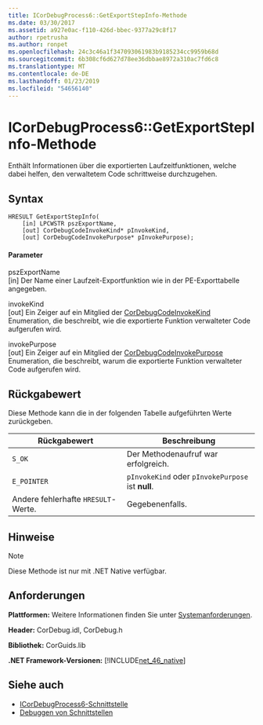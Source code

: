 ```yaml
---
title: ICorDebugProcess6::GetExportStepInfo-Methode
ms.date: 03/30/2017
ms.assetid: a927e0ac-f110-426d-bbec-9377a29c8f17
author: rpetrusha
ms.author: ronpet
ms.openlocfilehash: 24c3c46a1f347093061983b9185234cc9959b68d
ms.sourcegitcommit: 6b308cf6d627d78ee36dbbae8972a310ac7fd6c8
ms.translationtype: MT
ms.contentlocale: de-DE
ms.lasthandoff: 01/23/2019
ms.locfileid: "54656140"
---
```

# <a name="icordebugprocess6getexportstepinfo-method"></a>ICorDebugProcess6::GetExportStepInfo-Methode
Enthält Informationen über die exportierten Laufzeitfunktionen, welche dabei helfen, den verwaltetem Code schrittweise durchzugehen.  
  
## <a name="syntax"></a>Syntax  
  
```  
HRESULT GetExportStepInfo(  
    [in] LPCWSTR pszExportName,   
    [out] CorDebugCodeInvokeKind* pInvokeKind,   
    [out] CorDebugCodeInvokePurpose* pInvokePurpose);  
```  
  
#### <a name="parameters"></a>Parameter  
 pszExportName  
 [in] Der Name einer Laufzeit-Exportfunktion wie in der PE-Exporttabelle angegeben.  
  
 invokeKind  
 [out] Ein Zeiger auf ein Mitglied der [CorDebugCodeInvokeKind](../../../../docs/framework/unmanaged-api/debugging/cordebugcodeinvokekind-enumeration.md) Enumeration, die beschreibt, wie die exportierte Funktion verwalteter Code aufgerufen wird.  
  
 invokePurpose  
 [out] Ein Zeiger auf ein Mitglied der [CorDebugCodeInvokePurpose](../../../../docs/framework/unmanaged-api/debugging/cordebugcodeinvokepurpose-enumeration.md) Enumeration, die beschreibt, warum die exportierte Funktion verwalteter Code aufgerufen wird.  
  
## <a name="return-value"></a>Rückgabewert  
 Diese Methode kann die in der folgenden Tabelle aufgeführten Werte zurückgeben.  
  
|Rückgabewert|Beschreibung|  
|------------------|-----------------|  
|`S_OK`|Der Methodenaufruf war erfolgreich.|  
|`E_POINTER`|`pInvokeKind` oder `pInvokePurpose` ist **null**.|  
|Andere fehlerhafte `HRESULT`-Werte.|Gegebenenfalls.|  
  
## <a name="remarks"></a>Hinweise  
  
> [!NOTE]
>  Diese Methode ist nur mit .NET Native verfügbar.  
  
## <a name="requirements"></a>Anforderungen  
 **Plattformen:** Weitere Informationen finden Sie unter [Systemanforderungen](../../../../docs/framework/get-started/system-requirements.md).  
  
 **Header:** CorDebug.idl, CorDebug.h  
  
 **Bibliothek:** CorGuids.lib  
  
 **.NET Framework-Versionen:** [!INCLUDE[net_46_native](../../../../includes/net-46-native-md.md)]  
  
## <a name="see-also"></a>Siehe auch
- [ICorDebugProcess6-Schnittstelle](../../../../docs/framework/unmanaged-api/debugging/icordebugprocess6-interface.md)
- [Debuggen von Schnittstellen](../../../../docs/framework/unmanaged-api/debugging/debugging-interfaces.md)
